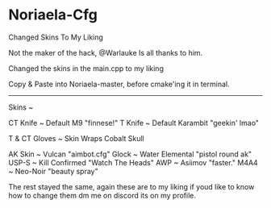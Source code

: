 # Noriaela-Cfg
Changed Skins To My Liking

Not the maker of the hack, @Warlauke Is all thanks to him.

Changed the skins in the main.cpp to my liking 

Copy & Paste into Noriaela-master, before cmake'ing it in terminal.

____________________________________________________________

Skins ~

CT Knife ~ Default M9 "finnese!"
T Knife ~ Default Karambit "geekin' lmao"

T & CT Gloves ~ Skin Wraps Cobalt Skull

AK Skin ~ Vulcan "aimbot.cfg"
Glock ~ Water Elemental "pistol round ak"
USP-S ~ Kill Confirmed "Watch The Heads"
AWP ~ Asiimov "faster."
M4A4 ~ Neo-Noir "beauty spray"

The rest stayed the same, again these are to my liking if youd like to know how to change them dm me on discord its on my profile.
